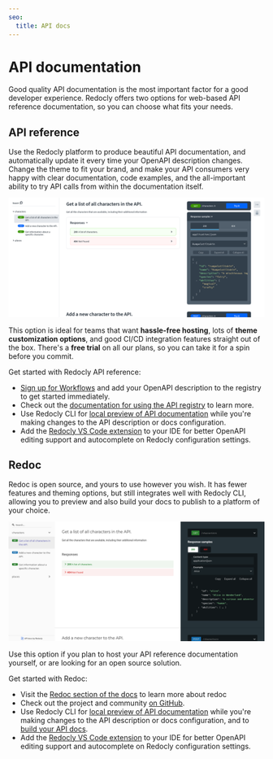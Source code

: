 ```yaml
---
seo:
  title: API docs
---
```


# API documentation

Good quality API documentation is the most important factor for a good developer experience. Redocly offers two options for web-based API reference documentation, so you can choose what fits your needs.

## API reference

Use the Redocly platform to produce beautiful API documentation, and automatically update it every time your OpenAPI description changes. Change the theme to fit your brand, and make your API consumers very happy with clear documentation, code examples, and the all-important ability to try API calls from within the documentation itself.

![Example API reference documentation from Redocly](images/redocly-api-ref.png)

This option is ideal for teams that want **hassle-free hosting**, lots of **theme customization options**, and good CI/CD integration features straight out of the box. There's a **free trial** on all our plans, so you can take it for a spin before you commit.

Get started with Redocly API reference:

- [Sign up for Workflows](https://app.redocly.com/signup) and add your OpenAPI description to the registry to get started immediately.
- Check out the [documentation for using the API registry](https://redocly.com/docs/api-registry/guides/api-registry-quickstart/) to learn more.
- Use Redocly CLI for [local preview of API documentation](./commands/preview-docs.md) while you're making changes to the API description or docs configuration.
- Add the [Redocly VS Code extension](https://redocly.com/docs/redocly-openapi/) to your IDE for better OpenAPI editing support and autocomplete on Redocly configuration settings.

## Redoc

Redoc is open source, and yours to use however you wish. It has fewer features and theming options, but still integrates well with Redocly CLI, allowing you to preview and also build your docs to publish to a platform of your choice.

![Example API reference from Redoc](images/redoc.png)

Use this option if you plan to host your API reference documentation yourself, or are looking for an open source solution.

Get started with Redoc:

- Visit the [Redoc section of the docs](https://redocly.com/docs/redoc/quickstart/) to learn more about redoc
- Check out the project and community [on GitHub](https://github.com/redocly/redoc).
- Use Redocly CLI for [local preview of API documentation](./commands/preview-docs.md) while you're making changes to the API description or docs configuration, and to [build your API docs](./commands/build-docs.md).
- Add the [Redocly VS Code extension](https://redocly.com/docs/redocly-openapi/) to your IDE for better OpenAPI editing support and autocomplete on Redocly configuration settings.
